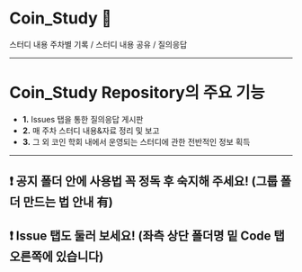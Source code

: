 # Coin_Study 📝
스터디 내용 주차별 기록 / 스터디 내용 공유 / 질의응답

***************************************
# Coin_Study Repository의 주요 기능
+ **1.** Issues 탭을 통한 질의응답 게시판 
+ **2.** 매 주차 스터디 내용&자료 정리 및 보고
+ **3.** 그 외 코인 학회 내에서 운영되는 스터디에 관한 전반적인 정보 획득

***************************************
## ❗ 공지 폴더 안에 사용법 꼭 정독 후 숙지해 주세요! (그룹 폴더 만드는 법 안내 有)
## ❗ Issue 탭도 둘러 보세요! (좌측 상단 폴더명 밑 Code 탭 오른쪽에 있습니다)

